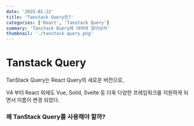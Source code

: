 ```yaml
---
date: '2025-01-22'
title: 'Tanstack Query란?'
categories: ['React', 'Tanstack Query']
summary: 'Tanstack Query에 대하여 알아보자'
thumbnail: './tanstack-query.png'
---
```


# Tanstack Query

TanStack Query는 React Query의 새로운 버전으로,

V4 부터 React 외에도 Vue, Solid, Svelte 등 더욱 다양한 프레임워크를 지원하게 되면서 이름이 변경 되었다.

### 왜 TanStack Query를 사용해야 할까?
